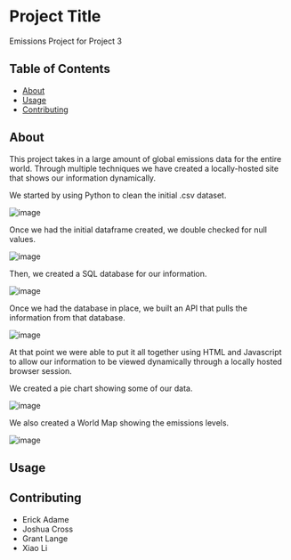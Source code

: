# Project Title 
Emissions Project for Project 3

## Table of Contents

- [About](#about)
- [Usage](#usage)
- [Contributing](#contributing)

## About
This project takes in a large amount of global emissions data for the entire world. Through multiple techniques we have created a locally-hosted site that shows our information dynamically.

We started by using Python to clean the initial .csv dataset.

![image](https://user-images.githubusercontent.com/118831989/233210621-0a03b387-ee40-4d93-953d-ab7c853bf200.png)

Once we had the initial dataframe created, we double checked for null values.

![image](https://user-images.githubusercontent.com/118831989/233210843-d0a62d59-4522-4069-84e7-b670946d1089.png)

Then, we created a SQL database for our information.

![image](https://user-images.githubusercontent.com/118831989/233210892-ce7acb28-d82e-4fd3-850e-98f52c9721ec.png)

Once we had the database in place, we built an API that pulls the information from that database.

![image](https://user-images.githubusercontent.com/118831989/233220989-d844f152-73c4-4829-abf6-fe0aca1f3ccf.png)

At that point we were able to put it all together using HTML and Javascript to allow our information to be viewed dynamically through a locally hosted browser session.

We created a pie chart showing some of our data.

![image](https://user-images.githubusercontent.com/118831989/233219309-f9f48b21-1ce1-41ed-9327-f4f8a30e1fa4.png)

We also created a World Map showing the emissions levels.

![image](https://user-images.githubusercontent.com/118831989/233219464-54921b7c-534b-4552-b769-c51f0406eaa2.png)



## Usage


## Contributing
- Erick Adame
- Joshua Cross
- Grant Lange
- Xiao Li
